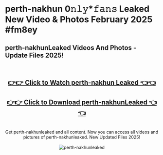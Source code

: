 # perth-nakhun 0𝚗𝚕𝚢*𝚏𝚊𝚗𝚜 Leaked New Video & Photos February 2025 #fm8ey

<h2>perth-nakhunLeaked Videos And Photos - Update Files 2025!</h2>
<br>
<div align="center">
<h2><a href="https://mediaupload.pro?title=perth-nakhun&ref=11F" rel="nofollow">👉👉 Click to Watch perth-nakhun Leaked 👈👈</a></h2>
<h2><a href="https://mediaupload.pro?title=perth-nakhun&ref=11F" rel="nofollow">👉👉 Click to Download perth-nakhunLeaked 👈👈</a></h2>
<br>
Get perth-nakhunleaked and all content. Now you can access all videos and pictures of perth-nakhunleaked. New Updated Files 2025!
<br>
<br>
<a href="https://mediaupload.pro?title=perth-nakhun&ref=11F" rel="nofollow" data-target="animated-image.originalLink"><img src="https://i.ibb.co/Gkj2r4b/banner.png" alt="perth-nakhunleaked" style="max-width: 100%; display: inline-block;" data-target="animated-image.originalImage"></a>
</div>
<br>

